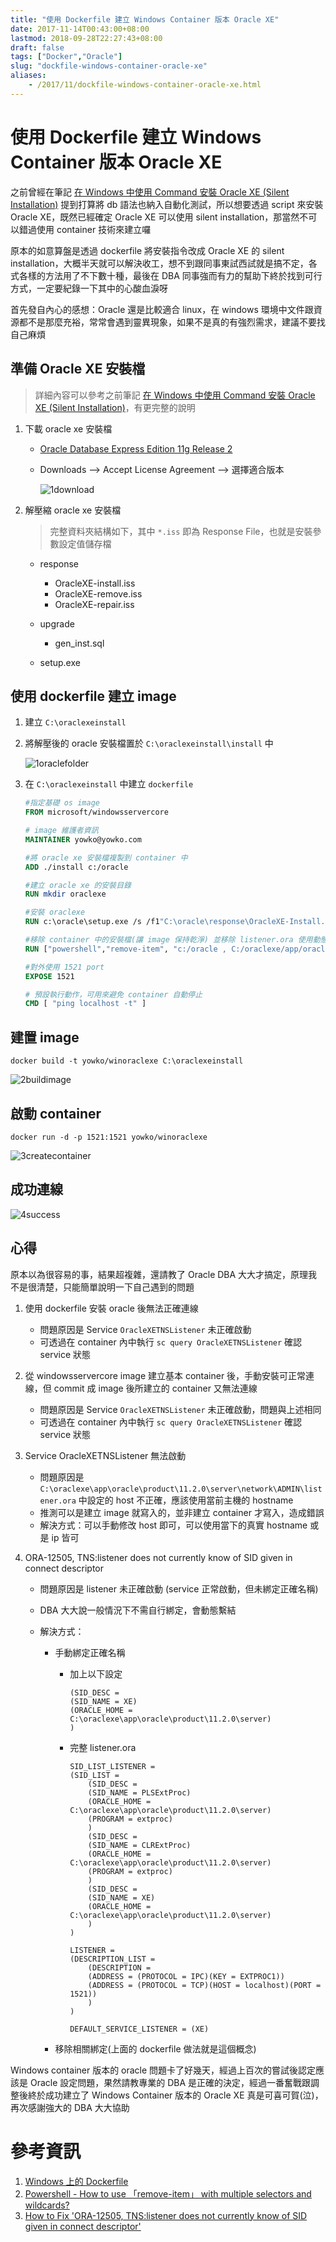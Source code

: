 ```yaml
---
title: "使用 Dockerfile 建立 Windows Container 版本 Oracle XE"
date: 2017-11-14T00:43:00+08:00
lastmod: 2018-09-28T22:27:43+08:00
draft: false
tags: ["Docker","Oracle"]
slug: "dockfile-windows-container-oracle-xe"
aliases:
    - /2017/11/dockfile-windows-container-oracle-xe.html
---
```

# 使用 Dockerfile 建立 Windows Container 版本 Oracle XE
之前曾經在筆記 [在 Windows 中使用 Command 安裝 Oracle XE (Silent Installation)](https://blog.yowko.com/2017/11/windows-oracle-xe-silent-install.html) 提到打算將 db 語法也納入自動化測試，所以想要透過 script 來安裝 Oracle XE，既然已經確定 Oracle XE 可以使用 silent installation，那當然不可以錯過使用 container 技術來建立囉

原本的如意算盤是透過 dockerfile 將安裝指令改成 Oracle XE 的 silent installation，大概半天就可以解決收工，想不到跟同事東試西試就是搞不定，各式各樣的方法用了不下數十種，最後在 DBA 同事強而有力的幫助下終於找到可行方式，一定要紀錄一下其中的心酸血淚呀

首先發自內心的感想：Oracle 還是比較適合 linux，在 windows 環境中文件跟資源都不是那麼充裕，常常會遇到靈異現象，如果不是真的有強烈需求，建議不要找自己麻煩

## 準備 Oracle XE 安裝檔

> 詳細內容可以參考之前筆記 [在 Windows 中使用 Command 安裝 Oracle XE (Silent Installation)](https://blog.yowko.com/2017/11/windows-oracle-xe-silent-install.html)，有更完整的說明

1.  下載 oracle xe 安裝檔


    *   [Oracle Database Express Edition 11g Release 2](http://www.oracle.com/technetwork/database/database-technologies/express-edition/downloads/index.html)
    *   Downloads --> Accept License Agreement --> 選擇適合版本

        ![1download](https://user-images.githubusercontent.com/3851540/32508738-40a8a3d6-c426-11e7-989b-b6bcc374c268.png)

2.  解壓縮 oracle xe 安裝檔

    > 完整資料夾結構如下，其中 `*.iss` 即為 Response File，也就是安裝參數設定值儲存檔

    *   response
        *   OracleXE-install.iss
        *   OracleXE-remove.iss
        *   OracleXE-repair.iss

    *   upgrade
        *   gen_inst.sql

    *   setup.exe



## 使用 dockerfile 建立 image

1.  建立 `C:\oraclexeinstall`
2.  將解壓後的 oracle 安裝檔置於 `C:\oraclexeinstall\install` 中

    ![1oraclefolder](https://user-images.githubusercontent.com/3851540/32737003-dd19f8da-c8d3-11e7-9fb8-f299b282444a.png)

3.  在 `C:\oraclexeinstall` 中建立 `dockerfile`

    ```dockerfile
    #指定基礎 os image
    FROM microsoft/windowsservercore
    
    # image 維護者資訊
    MAINTAINER yowko@yowko.com
    
    #將 oracle xe 安裝檔複製到 container 中
    ADD ./install c:/oracle
    
    #建立 oracle xe 的安裝目錄
    RUN mkdir oraclexe
    
    #安裝 oraclexe
    RUN c:\oracle\setup.exe /s /f1"C:\oracle\response\OracleXE-Install.iss" /f2"C:\oracle\setup.log"
    
    #移除 container 中的安裝檔(讓 image 保持乾淨) 並移除 listener.ora 使用動態 binding
    RUN ["powershell","remove-item", "c:/oracle , C:/oraclexe/app/oracle/product/11.2.0/server/network/ADMIN/listener.ora","-Recurse"]
    
    #對外使用 1521 port
    EXPOSE 1521
    
    # 預設執行動作，可用來避免 container 自動停止
    CMD [ "ping localhost -t" ]
    ```

## 建置 image

```
docker build -t yowko/winoraclexe C:\oraclexeinstall

```

![2buildimage](https://user-images.githubusercontent.com/3851540/32737005-dd6aeda8-c8d3-11e7-8c44-2402e9153a40.png)

## 啟動 container

```
docker run -d -p 1521:1521 yowko/winoraclexe
```

![3createcontainer](https://user-images.githubusercontent.com/3851540/32737006-dd988eac-c8d3-11e7-824b-a8165891a9de.png)

## 成功連線

![4success](https://user-images.githubusercontent.com/3851540/32737008-ddc5ec08-c8d3-11e7-88b3-bf36edfaf034.png)

## 心得

原本以為很容易的事，結果超複雜，還請教了 Oracle DBA 大大才搞定，原理我不是很清楚，只能簡單說明一下自己遇到的問題

1.  使用 dockerfile 安裝 oracle 後無法正確連線
    *   問題原因是 Service `OracleXETNSListener` 未正確啟動
    *   可透過在 container 內中執行 `sc query OracleXETNSListener` 確認 service 狀態

2.  從 windowsservercore image 建立基本 container 後，手動安裝可正常連線，但 commit 成 image 後所建立的 container 又無法連線
    *   問題原因是 Service `OracleXETNSListener` 未正確啟動，問題與上述相同
    *   可透過在 container 內中執行 `sc query OracleXETNSListener` 確認 service 狀態

3.  Service OracleXETNSListener 無法啟動
    *   問題原因是 `C:\oraclexe\app\oracle\product\11.2.0\server\network\ADMIN\listener.ora` 中設定的 host 不正確，應該使用當前主機的 hostname
    *   推測可以是建立 image 就寫入的，並非建立 container 才寫入，造成錯誤
    *   解決方式：可以手動修改 host 即可，可以使用當下的真實 hostname 或是 ip 皆可

4.  ORA-12505, TNS:listener does not currently know of SID given in connect descriptor
    *   問題原因是 listener 未正確啟動 (service 正常啟動，但未綁定正確名稱)
    *   DBA 大大說一般情況下不需自行綁定，會動態繫結
    *   解決方式：

        -  手動綁定正確名稱

            *   加上以下設定

                ```
                (SID_DESC =
                (SID_NAME = XE)
                (ORACLE_HOME = C:\oraclexe\app\oracle\product\11.2.0\server)
                )
                ```

            *   完整 listener.ora

                ```
                SID_LIST_LISTENER =
                (SID_LIST =
                    (SID_DESC =
                    (SID_NAME = PLSExtProc)
                    (ORACLE_HOME = C:\oraclexe\app\oracle\product\11.2.0\server)
                    (PROGRAM = extproc)
                    )
                    (SID_DESC =
                    (SID_NAME = CLRExtProc)
                    (ORACLE_HOME = C:\oraclexe\app\oracle\product\11.2.0\server)
                    (PROGRAM = extproc)
                    )
                    (SID_DESC =
                    (SID_NAME = XE)
                    (ORACLE_HOME = C:\oraclexe\app\oracle\product\11.2.0\server)
                    )
                )
                    
                LISTENER =
                (DESCRIPTION_LIST =
                    (DESCRIPTION =
                    (ADDRESS = (PROTOCOL = IPC)(KEY = EXTPROC1))
                    (ADDRESS = (PROTOCOL = TCP)(HOST = localhost)(PORT = 1521))
                    )
                )
                
                DEFAULT_SERVICE_LISTENER = (XE)
                ```

        -  移除相關綁定(上面的 dockerfile 做法就是這個概念)

Windows container 版本的 oracle 問題卡了好幾天，經過上百次的嘗試後認定應該是 Oracle 設定問題，果然請教專業的 DBA 是正確的決定，經過一番奮戰跟調整後終於成功建立了 Windows Container 版本的 Oracle XE 真是可喜可賀(泣)，再次感謝強大的 DBA 大大協助

# 參考資訊

1.  [Windows 上的 Dockerfile](https://docs.microsoft.com/zh-tw/virtualization/windowscontainers/manage-docker/manage-windows-dockerfile?WT.mc_id=DOP-MVP-5002594)
2.  [Powershell - How to use 「remove-item」 with multiple selectors and wildcards?](https://superuser.com/questions/1045045/powershell-how-to-use-remove-item-with-multiple-selectors-and-wildcards)
3.  [How to Fix 'ORA-12505, TNS:listener does not currently know of SID given in connect descriptor'](https://chartio.com/resources/tutorials/how-to-fix-ora-12505-tns-listener-does-not-currently-know-of-sid-given-in-connect-descriptor/)
